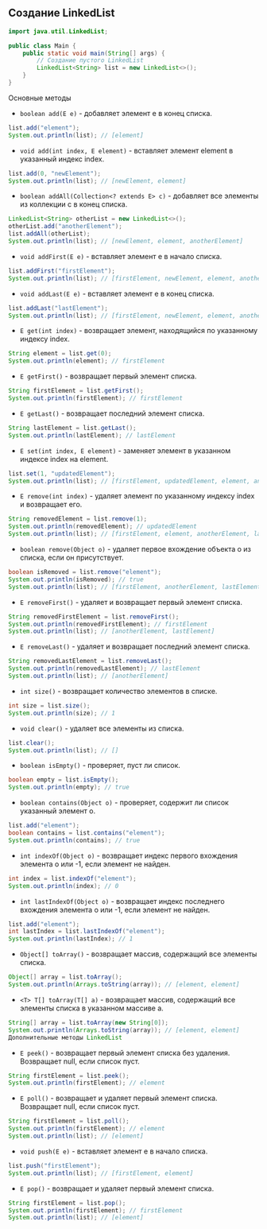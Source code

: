
## Создание LinkedList

```java
import java.util.LinkedList;

public class Main {
    public static void main(String[] args) {
        // Создание пустого LinkedList
        LinkedList<String> list = new LinkedList<>();
    }
}
```

Основные методы

- `boolean add(E e)` - добавляет элемент e в конец списка.

```java
list.add("element");
System.out.println(list); // [element]
```

- `void add(int index, E element)` - вставляет элемент element в указанный индекс index.

```java
list.add(0, "newElement");
System.out.println(list); // [newElement, element]
```

- `boolean addAll(Collection<? extends E> c)` - добавляет все элементы из коллекции c в конец списка.

```java
LinkedList<String> otherList = new LinkedList<>();
otherList.add("anotherElement");
list.addAll(otherList);
System.out.println(list); // [newElement, element, anotherElement]
```

- `void addFirst(E e)` - вставляет элемент e в начало списка.

```java
list.addFirst("firstElement");
System.out.println(list); // [firstElement, newElement, element, anotherElement]
```

- `void addLast(E e)` - вставляет элемент e в конец списка.

```java
list.addLast("lastElement");
System.out.println(list); // [firstElement, newElement, element, anotherElement, lastElement]
```

- `E get(int index)` - возвращает элемент, находящийся по указанному индексу index.

```java
String element = list.get(0);
System.out.println(element); // firstElement
```

- `E getFirst()` - возвращает первый элемент списка.

```java
String firstElement = list.getFirst();
System.out.println(firstElement); // firstElement
```

- `E getLast()` - возвращает последний элемент списка.

```java
String lastElement = list.getLast();
System.out.println(lastElement); // lastElement
```

- `E set(int index, E element)` - заменяет элемент в указанном индексе index на element.

```java
list.set(1, "updatedElement");
System.out.println(list); // [firstElement, updatedElement, element, anotherElement, lastElement]
```

- `E remove(int index)` - удаляет элемент по указанному индексу index и возвращает его.

```java
String removedElement = list.remove(1);
System.out.println(removedElement); // updatedElement
System.out.println(list); // [firstElement, element, anotherElement, lastElement]
```

- `boolean remove(Object o)` - удаляет первое вхождение объекта o из списка, если он присутствует.

```java
boolean isRemoved = list.remove("element");
System.out.println(isRemoved); // true
System.out.println(list); // [firstElement, anotherElement, lastElement]
```

- `E removeFirst()` - удаляет и возвращает первый элемент списка.

```java
String removedFirstElement = list.removeFirst();
System.out.println(removedFirstElement); // firstElement
System.out.println(list); // [anotherElement, lastElement]
```

- `E removeLast()` - удаляет и возвращает последний элемент списка.

```java
String removedLastElement = list.removeLast();
System.out.println(removedLastElement); // lastElement
System.out.println(list); // [anotherElement]
```

- `int size()` - возвращает количество элементов в списке.

```java
int size = list.size();
System.out.println(size); // 1
```

- `void clear()` - удаляет все элементы из списка.

```java
list.clear();
System.out.println(list); // []
```

- `boolean isEmpty()` - проверяет, пуст ли список.

```java
boolean empty = list.isEmpty();
System.out.println(empty); // true
```

- `boolean contains(Object o)` - проверяет, содержит ли список указанный элемент o.

```java
list.add("element");
boolean contains = list.contains("element");
System.out.println(contains); // true
```

- `int indexOf(Object o)` - возвращает индекс первого вхождения элемента o или -1, если элемент не найден.

```java
int index = list.indexOf("element");
System.out.println(index); // 0
```

- `int lastIndexOf(Object o)` - возвращает индекс последнего вхождения элемента o или -1, если элемент не найден.

```java
list.add("element");
int lastIndex = list.lastIndexOf("element");
System.out.println(lastIndex); // 1
```

- `Object[] toArray()` - возвращает массив, содержащий все элементы списка.

```java
Object[] array = list.toArray();
System.out.println(Arrays.toString(array)); // [element, element]
```

- `<T> T[] toArray(T[] a)` - возвращает массив, содержащий все элементы списка в указанном массиве a.

```java
String[] array = list.toArray(new String[0]);
System.out.println(Arrays.toString(array)); // [element, element]
Дополнительные методы LinkedList
```

- `E peek()` - возвращает первый элемент списка без удаления. Возвращает null, если список пуст.

```java
String firstElement = list.peek();
System.out.println(firstElement); // element
```

- `E poll()` - возвращает и удаляет первый элемент списка. Возвращает null, если список пуст.

```java
String firstElement = list.poll();
System.out.println(firstElement); // element
System.out.println(list); // [element]
```

- `void push(E e)` - вставляет элемент e в начало списка.

```java
list.push("firstElement");
System.out.println(list); // [firstElement, element]
```

- `E pop()` - возвращает и удаляет первый элемент списка.

```java
String firstElement = list.pop();
System.out.println(firstElement); // firstElement
System.out.println(list); // [element]
```


